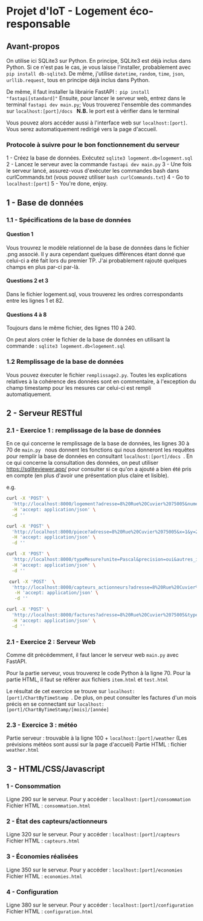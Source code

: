 # Projet d'IoT - Logement éco-responsable

## Avant-propos
On utilise ici SQLite3 sur Python. En principe, SQLite3 est déjà inclus dans Python. Si ce n'est pas le cas, je vous laisse l'installer, probablement avec ```pip install db-sqlite3```. De même, j'utilise ```datetime```, ```random```, ```time```, ```json```, ```urllib.request```, tous en principe déjà inclus dans Python.

De même, il faut installer la librairie FastAPI :``` pip install "fastapi[standard]"```
Ensuite, pour lancer le serveur web, entrez dans le terminal ```fastapi dev main.py```;
Vous trouverez l'ensemble des commandes sur 
```localhost:[port]/docs ```
**N.B.** le port est à vérifier dans le terminal

Vous pouvez alors accéder aussi à l'interface web sur ```localhost:[port]```. Vous serez automatiquement redirigé vers la page d'accueil.

### Protocole à suivre pour le bon fonctionnement du serveur

1 - Créez la base de données. Exécutez ```sqlite3 logement.db<logement.sql```
2 - Lancez le serveur avec la commande ```fastapi dev main.py```
3 - Une fois le serveur lancé, assurez-vous d'exécuter les commandes bash dans curlCommands.txt (vous pouvez utiliser ```bash curlCommands.txt```)
4 - Go to ```localhost:[port]```
5 - You're done, enjoy.



## 1 - Base de données
### 1.1 - Spécifications de la base de données
#### Question 1 
Vous trouvrez le modèle relationnel de la base de données dans le fichier .png associé. Il y aura cependant quelques différences étant donné que celui-ci a été fait lors du premier TP. J'ai probablement rajouté quelques champs en plus par-ci par-là.

#### Questions 2 et 3
Dans le fichier logement.sql, vous trouverez les ordres correspondants entre les lignes 1 et 82.

#### Questions 4 à 8
Toujours dans le même fichier, des lignes 110 à 240.

On peut alors créer le fichier de la base de données en utilisant la commande : 
```sqlite3 logement.db<logement.sql```

### 1.2 Remplissage de la base de données
Vous pouvez éxecuter le fichier ```remplissage2.py```. Toutes les explications relatives à la cohérence des données sont en commentaire, à l'exception du champ timestamp pour les mesures car celui-ci est rempli automatiquement.

## 2 - Serveur RESTful
### 2.1 - Exercice 1 : remplissage de la base de données
En ce qui concerne le remplissage de la base de données, les lignes 30 à 70 de ```main.py ``` nous donnent les fonctions qui nous donneront les requêtes pour remplir la base de données en consultant ```localhost:[port]/docs ```. En ce qui concerne la consultation des données, on peut utiliser https://sqliteviewer.app/ pour consulter si ce qu'on a ajouté a bien été pris en compte (en plus d'avoir une présentation plus claire et lisible).

e.g.
```bash
curl -X 'POST' \
  'http://localhost:8000/logement?adresse=8%20Rue%20Cuvier%2075005&numero_telephone=0143254665&ip=-' \
  -H 'accept: application/json' \
  -d ''
```
```bash
curl -X 'POST' \
  'http://localhost:8000/piece?adresse=8%20Rue%20Cuvier%2075005&x=1&y=2&z=3&nom=Salle1' \
  -H 'accept: application/json' \
  -d ''
```
```bash
curl -X 'POST' \
  'http://localhost:8000/typeMesure?unite=Pascal&precision=oui&autres_infos=Pression' \
  -H 'accept: application/json' \
  -d ''
```
```bash
 curl -X 'POST'  \
  'http://localhost:8000/capteurs_actionneurs?adresse=8%20Rue%20Cuvier%2075005&piece=nom&type_autres_infos=Pression&ref=007&port=12&actif=false' \
   -H 'accept: application/json' \
   -d ''
```
```bash
curl -X 'POST' \
  'http://localhost:8000/factures?adresse=8%20Rue%20Cuvier%2075005&typefacture=Gaz&montant=19.43&unit=m3' \
  -H 'accept: application/json' \
  -d ''
```
### 2.1 - Exercice 2 : Serveur Web
Comme dit précédemment, il faut lancer le serveur web ```main.py``` avec FastAPI.

Pour la partie serveur, vous trouverez le code Python à la ligne 70. Pour la partie HTML, il faut se référer aux fichiers ```item.html``` et ```test.html```

Le résultat de cet exercice se trouve sur ```localhost:[port]/ChartByTimeStamp ```. 
De plus, on peut consulter les factures d'un mois précis en se connectant sur ```localhost:[port]/ChartByTimeStamp/[mois]/[année] ```

### 2.3 - Exercice 3 : météo
Partie serveur : trouvable à la ligne 100 + ```localhost:[port]/weather``` (Les prévisions météos sont aussi sur la page d'accueil)
Partie HTML : fichier ```weather.html```

## 3 - HTML/CSS/Javascript
### 1 - Consommation
Ligne 290 sur le serveur. Pour y accéder : ```localhost:[port]/consommation```
Fichier HTML : ```consommation.html```

### 2 - État des capteurs/actionneurs
Ligne 320 sur le serveur. Pour y accéder : ```localhost:[port]/capteurs```
Fichier HTML : ```capteurs.html```

### 3 - Économies réalisées
Ligne 350 sur le serveur. Pour y accéder : ```localhost:[port]/economies```
Fichier HTML : ```economies.html```

### 4 - Configuration
Ligne 380 sur le serveur. Pour y accéder : ```localhost:[port]/configuration```
Fichier HTML : ```configuration.html```
